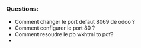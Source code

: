 ### Questions:    
- Comment changer le port defaut 8069 de odoo ?
- Comment configurer le port 80 ?
- Comment resoudre le pb wkhtml to pdf?
- 


